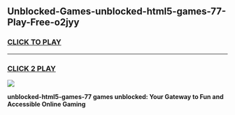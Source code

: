 
## Unblocked-Games-unblocked-html5-games-77-Play-Free-o2jyy
<h3>
<a href="https://premium76.site?title=unblocked-html5-games-77&ref=18A1">CLICK TO PLAY</a></h3>
<hr>

<h3>
<a href="https://premium76.site?title=unblocked-html5-games-77&ref=18A1">CLICK 2 PLAY</a>
  
</h3>

<a href="https://premium76.site?title=unblocked-html5-games-77&ref=18A1"><img src="https://clearcache.store/games.png"></a>


**unblocked-html5-games-77 games unblocked: Your Gateway to Fun and Accessible Online Gaming**
